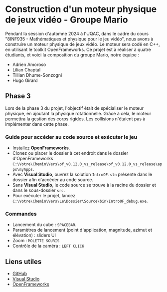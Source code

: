 # Construction d'un moteur physique de jeux vidéo - Groupe Mario

Pendant la session d'automne 2024 à l'UQAC, dans le cadre du cours "8INF935 - Mathématiques et physique pour le jeu vidéo", nous avons à construire un moteur physique de jeux vidéo.
Le moteur sera codé en C++, en utilisant le toolkit OpenFrameworks. Ce projet est à réaliser à quatre étudiants, et voici la composition du groupe Mario, notre équipe :
- Adrien Amoroso
- Lilian Chaptal
- Tillian Dhume-Sonzogni
- Hugo Girard

## Phase 3

Lors de la phase 3 du projet, l'objectif était de spécialiser le moteur physique, en ajoutant la physique rotationnelle. Grâce à cela, le moteur permettra la gestion des corps rigides. Les collisions n'étaient pas à implémenter dans cette phase.

### Guide pour accéder au code source et exécuter le jeu

- Installez **OpenFrameworks**.
- Clonez ou placer le dossier à cet endroit dans le dossier d'OpenFrameworks `C:\Votre\Chemin\Vers\of_v0.12.0_vs_release\of_v0.12.0_vs_release\apps\myApps`.
- Avec **Visual Studio**, ouvrez la solution `IntroOF.sln` présente dans le dossier afin d'accéder au code source.
- Sans **Visual Studio**, le code source se trouve à la racine du dossier et dans le sous-dossier `src`.
- Pour exécuter le projet, lancez `C:\Votre\Chemin\Vers\Le\Dossier\Source\bin\IntroOF_debug.exe`.

### Commandes

- Lancement du cube : `SPACEBAR`.
- Paramètres de lancement (point d'application, magnitude, azimut et élévation) : sliders UI
- Zoom : `MOLETTE SOURIS`
- Contrôle de la caméra : `LEFT CLICK`

## Liens utiles

- [GitHub](https://github.com/Hugo0207/MPJV_Mario)
- [Visual Studio](https://visualstudio.microsoft.com)
- [OpenFrameworks](https://openframeworks.cc)
